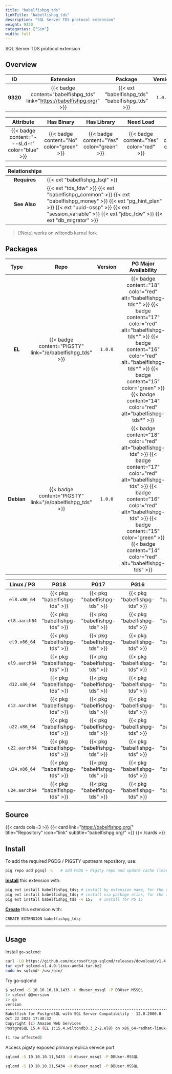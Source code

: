 ```yaml
---
title: "babelfishpg_tds"
linkTitle: "babelfishpg_tds"
description: "SQL Server TDS protocol extension"
weight: 9320
categories: ["Sim"]
width: full
---
```


SQL Server TDS protocol extension

## Overview

|    ID    | Extension |  Package   | Version |        Category        |           License            |       Language       |
|:--------:|:---------:|:----------:|:-------:|:----------------------:|:----------------------------:|:--------------------:|
| **9320** | {{< badge content="babelfishpg_tds" link="https://babelfishpg.org/" >}} | {{< ext "babelfishpg_tds" "babelfishpg_tds" >}} | `1.0.0` | {{< category "SIM" >}} | {{< license "Apache-2.0" >}} | {{< language "C" >}} |


|  Attribute | Has Binary | Has Library | Need Load | Has DDL | Relocatable | Trusted |
|:----------:|:----------:|:-----------:|:---------:|:-------:|:-----------:|:-------:|
| {{< badge content="---sLd-r" color="blue" >}} | {{< badge content="No" color="green" >}} | {{< badge content="Yes" color="green" >}} | {{< badge content="Yes" color="red" >}} | {{< badge content="Yes" color="green" >}} | {{< badge content="yes" color="green" >}} | {{< badge content="no" color="red" >}} |


| **Relationships** |   |
|:-----------------:|:----|
|   **Requires**    | {{< ext "babelfishpg_tsql" >}} |
|   **See Also**    | {{< ext "tds_fdw" >}} {{< ext "babelfishpg_common" >}} {{< ext "babelfishpg_money" >}} {{< ext "pg_hint_plan" >}} {{< ext "uuid-ossp" >}} {{< ext "session_variable" >}} {{< ext "jdbc_fdw" >}} {{< ext "db_migrator" >}} |

> [!Note] works on wiltondb kernel fork


## Packages

| Type | Repo | Version | PG Major Availability | Package Pattern | Dependencies |
|:----:|:----:|:-------:|:---------------------:|:----------------|:------------:|
| **EL** | {{< badge content="PIGSTY" link="/e/babelfishpg_tds" >}} | `1.0.0` | {{< badge content="18" color="red" alt="babelfishpg-tds*" >}} {{< badge content="17" color="red" alt="babelfishpg-tds*" >}} {{< badge content="16" color="red" alt="babelfishpg-tds*" >}} {{< badge content="15" color="green" >}} {{< badge content="14" color="red" alt="babelfishpg-tds*" >}} | `babelfishpg-tds*` | - |
| **Debian** | {{< badge content="PIGSTY" link="/e/babelfishpg_tds" >}} | `1.0.0` | {{< badge content="18" color="red" alt="babelfishpg-tds" >}} {{< badge content="17" color="red" alt="babelfishpg-tds" >}} {{< badge content="16" color="red" alt="babelfishpg-tds" >}} {{< badge content="15" color="green" >}} {{< badge content="14" color="red" alt="babelfishpg-tds" >}} | `babelfishpg-tds` | - |


| **Linux** / **PG** |                  **PG18**                   |                  **PG17**                   |                  **PG16**                   |                  **PG15**                   |                  **PG14**                   |
|:------------------:|:-------------------------------------------:|:-------------------------------------------:|:-------------------------------------------:|:-------------------------------------------:|:-------------------------------------------:|
|    `el8.x86_64`    |    {{< pkg "babelfishpg-tds" >}}     |    {{< pkg "babelfishpg-tds" >}}     |    {{< pkg "babelfishpg-tds" >}}     |    {{< pkg "babelfishpg-tds" >}}     |    {{< pkg "babelfishpg-tds" >}}     |
|    `el8.aarch64`    |    {{< pkg "babelfishpg-tds" >}}     |    {{< pkg "babelfishpg-tds" >}}     |    {{< pkg "babelfishpg-tds" >}}     |    {{< pkg "babelfishpg-tds" >}}     |    {{< pkg "babelfishpg-tds" >}}     |
|    `el9.x86_64`    |    {{< pkg "babelfishpg-tds" >}}     |    {{< pkg "babelfishpg-tds" >}}     |    {{< pkg "babelfishpg-tds" >}}     |    {{< pkg "babelfishpg-tds" >}}     |    {{< pkg "babelfishpg-tds" >}}     |
|    `el9.aarch64`    |    {{< pkg "babelfishpg-tds" >}}     |    {{< pkg "babelfishpg-tds" >}}     |    {{< pkg "babelfishpg-tds" >}}     |    {{< pkg "babelfishpg-tds" >}}     |    {{< pkg "babelfishpg-tds" >}}     |
|    `d12.x86_64`    |    {{< pkg "babelfishpg-tds" >}}     |    {{< pkg "babelfishpg-tds" >}}     |    {{< pkg "babelfishpg-tds" >}}     |    {{< pkg "babelfishpg-tds" >}}     |    {{< pkg "babelfishpg-tds" >}}     |
|    `d12.aarch64`    |    {{< pkg "babelfishpg-tds" >}}     |    {{< pkg "babelfishpg-tds" >}}     |    {{< pkg "babelfishpg-tds" >}}     |    {{< pkg "babelfishpg-tds" >}}     |    {{< pkg "babelfishpg-tds" >}}     |
|    `u22.x86_64`    |    {{< pkg "babelfishpg-tds" >}}     |    {{< pkg "babelfishpg-tds" >}}     |    {{< pkg "babelfishpg-tds" >}}     |    {{< pkg "babelfishpg-tds" >}}     |    {{< pkg "babelfishpg-tds" >}}     |
|    `u22.aarch64`    |    {{< pkg "babelfishpg-tds" >}}     |    {{< pkg "babelfishpg-tds" >}}     |    {{< pkg "babelfishpg-tds" >}}     |    {{< pkg "babelfishpg-tds" >}}     |    {{< pkg "babelfishpg-tds" >}}     |
|    `u24.x86_64`    |    {{< pkg "babelfishpg-tds" >}}     |    {{< pkg "babelfishpg-tds" >}}     |    {{< pkg "babelfishpg-tds" >}}     |    {{< pkg "babelfishpg-tds" >}}     |    {{< pkg "babelfishpg-tds" >}}     |
|    `u24.aarch64`    |    {{< pkg "babelfishpg-tds" >}}     |    {{< pkg "babelfishpg-tds" >}}     |    {{< pkg "babelfishpg-tds" >}}     |    {{< pkg "babelfishpg-tds" >}}     |    {{< pkg "babelfishpg-tds" >}}     |


## Source

{{< cards cols=3 >}}
{{< card link="https://babelfishpg.org/" title="Repository" icon="link" subtitle="babelfishpg.org/" >}}
{{< /cards >}}


## Install

To add the required PGDG / PIGSTY upstream repository, use:

```bash
pig repo add pgsql -u   # add PGDG + Pigsty repo and update cache (leave existing repos)
```

[**Install**](https://ext.pgsty.com/usage/install) this extension with:

```bash
pig ext install babelfishpg_tds; # install by extension name, for the current active PG version
pig ext install babelfishpg_tds; # install via package alias, for the active PG version
pig ext install babelfishpg_tds -v 15;   # install for PG 15

```

[**Create**](https://ext.pgsty.com/usage/create) this extension with:

```bash
CREATE EXTENSION babelfishpg_tds;
```



--------

## Usage

Install `go-sqlcmd`:

```bash
curl -LO https://github.com/microsoft/go-sqlcmd/releases/download/v1.4.0/sqlcmd-v1.4.0-linux-amd64.tar.bz2
tar xjvf sqlcmd-v1.4.0-linux-amd64.tar.bz2
sudo mv sqlcmd* /usr/bin/
```

Try go-sqlcmd

```bash
$ sqlcmd -S 10.10.10.10,1433 -U dbuser_mssql -P DBUser.MSSQL
1> select @@version
2> go
version                                                                                                                                                                                                                                                         
----------------------------------------------------------------------------------------------------------------------------------------------------------------------------------------------------------------------------------------------------------------
Babelfish for PostgreSQL with SQL Server Compatibility - 12.0.2000.8
Oct 22 2023 17:48:32
Copyright (c) Amazon Web Services
PostgreSQL 15.4 (EL 1:15.4.wiltondb3.3_2-2.el8) on x86_64-redhat-linux-gnu (Babelfish 3.3.0)                                        

(1 row affected)
```

Access pigsty exposed primary/replica service port

```bash 
sqlcmd -S 10.10.10.11,5433 -U dbuser_mssql -P DBUser.MSSQL

sqlcmd -S 10.10.10.11,5434 -U dbuser_mssql -P DBUser.MSSQL
```